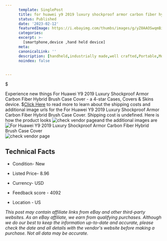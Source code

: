 ```yaml
---
      template: SinglePost
      title: for huawei y9 2019 luxury shockproof armor carbon fiber hybrid brush case cover
      status: Published
      date: '2023-02-12'
      featuredImage: https://i.ebayimg.com/thumbs/images/g/yZ0AAOSwqmBirtk1/s-l225.jpg
      categories: 
      excerpt: >-
        [smartphone,device ,hand held device]
      meta:
      canonicalLink: ''
      description: [handheld,industrially made,well crafted,Portable,Mobile,Compact,Convenient,Lightweight,Maneuverable,Man-portable,Miniature,Carriable,Hand-held,Light,Holdable,Transportable,Mobile device,Pocket-sized,On-the-go,Wireless,Cordless,Compact size,Convenient size, smartphone,device ,hand held device]
      noindex: false
      
        
---
```

$

Experience new things For Huawei Y9 2019 Luxury Shockproof Armor Carbon Fiber Hybrid Brush Case Cover - a 4-star Cases, Covers & Skins device.
$[Click Here](https://www.ebay.com/itm/384958376216?hash=item59a14ea918%3Ag%3AyZ0AAOSwqmBirtk1&mkevt=1&mkcid=1&mkrid=711-53200-19255-0&campid=%253CePNCampaignId%253E&customid=%253CreferenceId%253E&toolid=10049) to read more to learn about the shipping costs and additional image urls for the For Huawei Y9 2019 Luxury Shockproof Armor Carbon Fiber Hybrid Brush Case Cover. Shipping cost is undefined. Here is how the product looks ![check vendor page](https://i.ebayimg.com/thumbs/images/g/yZ0AAOSwqmBirtk1/s-l225.jpg)and the additional images are![For Huawei Y9 2019 Luxury Shockproof Armor Carbon Fiber Hybrid Brush Case Cover](https://i.ebayimg.com/images/g/yZ0AAOSwqmBirtk1/s-l1600.jpg)![check vendor page](https://origin-galleryplus.ebayimg.com/ws/web/384958376216_2_0_1/225x225.jpg,https://origin-galleryplus.ebayimg.com/ws/web/384958376216_3_0_1/225x225.jpg,https://origin-galleryplus.ebayimg.com/ws/web/384958376216_4_0_1/225x225.jpg,https://origin-galleryplus.ebayimg.com/ws/web/384958376216_5_0_1/225x225.jpg,https://origin-galleryplus.ebayimg.com/ws/web/384958376216_6_0_1/225x225.jpg,https://origin-galleryplus.ebayimg.com/ws/web/384958376216_7_0_1/225x225.jpg,https://origin-galleryplus.ebayimg.com/ws/web/384958376216_8_0_1/225x225.jpg,https://origin-galleryplus.ebayimg.com/ws/web/384958376216_9_0_1/225x225.jpg,https://origin-galleryplus.ebayimg.com/ws/web/384958376216_10_0_1/225x225.jpg)



 ## Technical Facts 



     
      

 - Condition- New 


      

 - Listed Price- 8.96 


      

 - Currency- USD 


      

 - Feedback score - 4092 


      

 - Location - US 


      
      

 *_This post may contain affiliate links from eBay and other third-party websites. As an eBay affiliate, we earn from qualifying purchases. Although we do our best to keep the information up-to-date and accurate, please check the date and all details with the vendor's website before making a purchase. Not all data may be accurate._*






